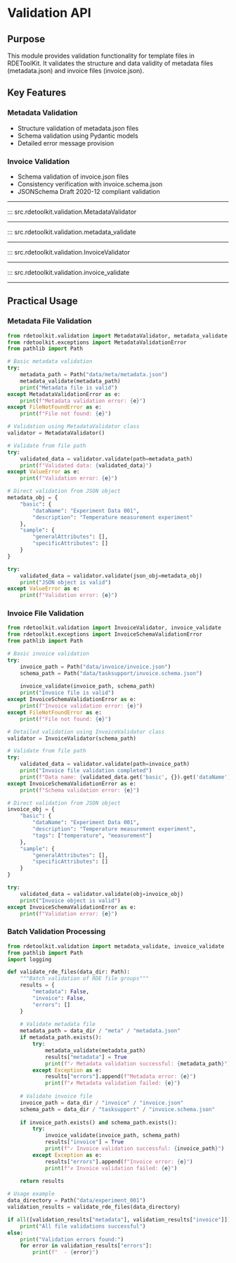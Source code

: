 # Validation API

## Purpose

This module provides validation functionality for template files in RDEToolKit. It validates the structure and data validity of metadata files (metadata.json) and invoice files (invoice.json).

## Key Features

### Metadata Validation
- Structure validation of metadata.json files
- Schema validation using Pydantic models
- Detailed error message provision

### Invoice Validation
- Schema validation of invoice.json files
- Consistency verification with invoice.schema.json
- JSONSchema Draft 2020-12 compliant validation

---

::: src.rdetoolkit.validation.MetadataValidator

---

::: src.rdetoolkit.validation.metadata_validate

---

::: src.rdetoolkit.validation.InvoiceValidator

---

::: src.rdetoolkit.validation.invoice_validate

---

## Practical Usage

### Metadata File Validation

```python title="metadata_validation.py"
from rdetoolkit.validation import MetadataValidator, metadata_validate
from rdetoolkit.exceptions import MetadataValidationError
from pathlib import Path

# Basic metadata validation
try:
    metadata_path = Path("data/meta/metadata.json")
    metadata_validate(metadata_path)
    print("Metadata file is valid")
except MetadataValidationError as e:
    print(f"Metadata validation error: {e}")
except FileNotFoundError as e:
    print(f"File not found: {e}")

# Validation using MetadataValidator class
validator = MetadataValidator()

# Validate from file path
try:
    validated_data = validator.validate(path=metadata_path)
    print(f"Validated data: {validated_data}")
except ValueError as e:
    print(f"Validation error: {e}")

# Direct validation from JSON object
metadata_obj = {
    "basic": {
        "dataName": "Experiment Data 001",
        "description": "Temperature measurement experiment"
    },
    "sample": {
        "generalAttributes": [],
        "specificAttributes": []
    }
}

try:
    validated_data = validator.validate(json_obj=metadata_obj)
    print("JSON object is valid")
except ValueError as e:
    print(f"Validation error: {e}")
```

### Invoice File Validation

```python title="invoice_validation.py"
from rdetoolkit.validation import InvoiceValidator, invoice_validate
from rdetoolkit.exceptions import InvoiceSchemaValidationError
from pathlib import Path

# Basic invoice validation
try:
    invoice_path = Path("data/invoice/invoice.json")
    schema_path = Path("data/tasksupport/invoice.schema.json")
    
    invoice_validate(invoice_path, schema_path)
    print("Invoice file is valid")
except InvoiceSchemaValidationError as e:
    print(f"Invoice validation error: {e}")
except FileNotFoundError as e:
    print(f"File not found: {e}")

# Detailed validation using InvoiceValidator class
validator = InvoiceValidator(schema_path)

# Validate from file path
try:
    validated_data = validator.validate(path=invoice_path)
    print("Invoice file validation completed")
    print(f"Data name: {validated_data.get('basic', {}).get('dataName')}")
except InvoiceSchemaValidationError as e:
    print(f"Schema validation error: {e}")

# Direct validation from JSON object
invoice_obj = {
    "basic": {
        "dataName": "Experiment Data 001",
        "description": "Temperature measurement experiment",
        "tags": ["temperature", "measurement"]
    },
    "sample": {
        "generalAttributes": [],
        "specificAttributes": []
    }
}

try:
    validated_data = validator.validate(obj=invoice_obj)
    print("Invoice object is valid")
except InvoiceSchemaValidationError as e:
    print(f"Validation error: {e}")
```

### Batch Validation Processing

```python title="batch_validation.py"
from rdetoolkit.validation import metadata_validate, invoice_validate
from pathlib import Path
import logging

def validate_rde_files(data_dir: Path):
    """Batch validation of RDE file groups"""
    results = {
        "metadata": False,
        "invoice": False,
        "errors": []
    }
    
    # Validate metadata file
    metadata_path = data_dir / "meta" / "metadata.json"
    if metadata_path.exists():
        try:
            metadata_validate(metadata_path)
            results["metadata"] = True
            print(f"✓ Metadata validation successful: {metadata_path}")
        except Exception as e:
            results["errors"].append(f"Metadata error: {e}")
            print(f"✗ Metadata validation failed: {e}")
    
    # Validate invoice file
    invoice_path = data_dir / "invoice" / "invoice.json"
    schema_path = data_dir / "tasksupport" / "invoice.schema.json"
    
    if invoice_path.exists() and schema_path.exists():
        try:
            invoice_validate(invoice_path, schema_path)
            results["invoice"] = True
            print(f"✓ Invoice validation successful: {invoice_path}")
        except Exception as e:
            results["errors"].append(f"Invoice error: {e}")
            print(f"✗ Invoice validation failed: {e}")
    
    return results

# Usage example
data_directory = Path("data/experiment_001")
validation_results = validate_rde_files(data_directory)

if all([validation_results["metadata"], validation_results["invoice"]]):
    print("All file validations successful")
else:
    print("Validation errors found:")
    for error in validation_results["errors"]:
        print(f"  - {error}")
```
